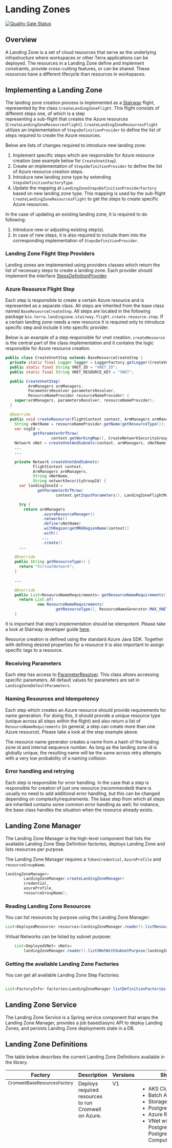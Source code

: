 
# Landing Zones

[![Quality Gate Status](https://sonarcloud.io/api/project_badges/measure?project=DataBiosphere_terra-landing-zone-service&metric=alert_status)](https://sonarcloud.io/summary/new_code?id=DataBiosphere_terra-landing-zone-service)

## Overview

A Landing Zone is a set of cloud resources that serve as the underlying infrastructure where workspaces or other Terra
applications can
be deployed. The resources in a Landing Zone define and implement constraints, provide cross-cutting features, or can be
shared. These resources have a different lifecycle than resources in workspaces.

## Implementing a Landing Zone

The landing zone creation process is implemented as a [Stairway](https://github.com/DataBiosphere/stairway) flight, represented by the class `CreateLandingZoneFlight`. This flight consists of different steps one, of which is a step  
representing a sub-flight that creates the Azure resources (`CreateLandingZoneResourcesFlight`). `CreateLandingZoneResourcesFlight` utilizes an implementation of `StepsDefinitionProvider` to define the list of steps required to create the Azure resources.

Below are lists of changes required to introduce new landing zone:
1) Implement specific steps which are responsible for Azure resource creation (see example below for `CreateVnetStep`).
2) Create an implementation of `StepsDefinitionProvider` to define the list of Azure resource creation steps.
3) Introduce new landing zone type by extending `StepsDefinitionFactoryType`.
4) Update the mapping at `LandingZoneStepsDefinitionProviderFactory` based on new landing zone type. This mapping is used by the sub-flight `CreateLandingZoneResourcesFlight` to get the steps to create specific Azure resources.

In the case of updating an existing landing zone, it is required to do following:
1) Introduce new or adjusting existing step(s).
2) In case of new steps, it is also required to include them into the corresponding implementation of `StepsDefinitionProvider`.

### Landing Zone Flight Step Providers

Landing zones are implemented using providers classes which return the list of necessary steps to create a landing zone. Each provider should implement the interface [StepsDefinitionProvider](https://github.com/DataBiosphere/terra-landing-zone-service/blob/main/library/src/main/java/bio/terra/landingzone/library/landingzones/definition/factories/StepsDefinitionProvider.java).

### Azure Resource Flight Step
Each step is responsible to create a certain Azure resource and is represented as a separate class. All steps are inherited from the base class named `BaseResourceCreateStep`.
All steps are located in the following package `bio.terra.landingzone.stairway.flight.create.resource.step`. If a certain landing zone needs a new resource it is required only to introduce specific step and include it into specific provider.

Below is an example of a step responsible for vnet creation. `createResource` is the central part of the class implementation and it contains the logic responsible for Azure resource creation. 
```java
public class CreateVnetStep extends BaseResourceCreateStep {
  private static final Logger logger = LoggerFactory.getLogger(CreateVnetStep.class);
  public static final String VNET_ID = "VNET_ID";
  public static final String VNET_RESOURCE_KEY = "VNET";

  public CreateVnetStep(
          ArmManagers armManagers,
          ParametersResolver parametersResolver,
          ResourceNameProvider resourceNameProvider) {
    super(armManagers, parametersResolver, resourceNameProvider);
  }

  @Override
  public void createResource(FlightContext context, ArmManagers armManagers) {
    String vNetName = resourceNameProvider.getName(getResourceType());
    var nsgId =
            getParameterOrThrow(
                    context.getWorkingMap(), CreateNetworkSecurityGroupStep.NSG_ID, String.class);
    Network vNet = createVnetAndSubnets(context, armManagers, vNetName, nsgId);
    ...
    ...

    private Network createVnetAndSubnets(
            FlightContext context,
            ArmManagers armManagers,
            String vNetName,
            String networkSecurityGroupId) {
      var landingZoneId =
              getParameterOrThrow(
                      context.getInputParameters(), LandingZoneFlightMapKeys.LANDING_ZONE_ID, UUID.class);

      try {
        return armManagers
                .azureResourceManager()
                .networks()
                .define(vNetName)
                .withRegion(getMRGRegionName(context))
                .with()
                ...
                .create()
      ...
        
    @Override
    public String getResourceType() {
      return "VirtualNetwork";
    }

    ...
        
    @Override
    public List<ResourceNameRequirements> getResourceNameRequirements() {
      return List.of(
              new ResourceNameRequirements(
                      getResourceType(), ResourceNameGenerator.MAX_VNET_NAME_LENGTH));
    }
```

It is important that step's implementation should be idempotent. Please take a look at Stairway developer guide [here](https://github.com/DataBiosphere/stairway/blob/develop/FLIGHT_DEVELOPER_GUIDE.md).

Resource creation is defined using the standard Azure Java SDK. Together with defining desired properties for a resource it is also important to assign specific tags to a resource. 

### Receiving Parameters

Each step has access to [ParameterResolver](https://github.com/DataBiosphere/terra-landing-zone-service/blob/main/library/src/main/java/bio/terra/landingzone/library/landingzones/definition/factories/ParametersResolver.java). This class allows accessing specific parameters. All default values for parameters are set in `LandingZoneDefaultParameters`. 

### Naming Resources and Idempotency

Each step which creates an Azure resource should provide requirements for name generation. For doing this, it should provide a unique resource type (unique across all steps within the flight) 
and also return a list of `ResourceNameRequirements` (in general, a step can create more than one Azure resource). Please take a look at the step example above.

The resource name generator creates a name from a hash of the landing zone id and internal sequence number.
As long as the landing zone id is globally unique, the resulting name will be the same across retry attempts with a very
low probability of a naming collision.

### Error handling and retrying

Each step is responsible for error handling. In the case that a step is responsible for creation of just one resource (recommended) there is usually no need to add additional error handling,
but this can be changed depending on complexity/requirements. The base step from which all steps are inherited contains some common error handling as well;
for instance, the base class handles the situation when the resource already exists.

## Landing Zone Manager

The Landing Zone Manager is the high-level component that lists the available Landing Zone Step Definition factories, deploys
Landing Zone and lists resources per purpose.

The Landing Zone Manager requires a `TokenCredential`, `AzureProfile` and `resourceGroupName`.

```java
landingZoneManager=
        LandingZoneManager.createLandingZoneManager(
        credential,
        azureProfile,
        resourceGroupName);
```

### Reading Landing Zone Resources

You can list resources by purpose using the Landing Zone Manager:

```java
List<DeployedResource> resources=landingZoneManager.reader().listResourcesByPurpose(landingZoneId, ResourcePurpose.SHARED_RESOURCE);

```

Virtual Networks can be listed by subnet purpose:

```java
    List<DeployedVNet> vNets=
        landingZoneManager.reader().listVNetWithSubnetPurpose(landingZoneId, SubnetResourcePurpose.WORKSPACE_COMPUTE_SUBNET);

```

### Getting the available Landing Zone Factories

You can get all available Landing Zone Step Factories:

```java

List<FactoryInfo> factories=LandingZoneManager.listDefinitionFactories();

```
## Landing Zone Service

The Landing Zone Service is a Spring service component that wraps the Landing Zone Manager, provides a job based/async API to deploy Landing Zones, and persists Landing Zone deployments state in a DB.


## Landing Zone Definitions

The table below describes the current Landing Zone Definitions available in the library.

<table>
    <thead><tr>
      <th>Factory</th>
      <th>Description</th>
      <th>Versions</th>
      <th>Shared Resources</th>
      <th>Parameters</th>
    </tr>
    </thead>
    <tbody>
    <tr>
      <td valign="top"><small>CromwellBaseResourcesFactory</small></td>
      <td valign="top">Deploys required resources to run Cromwell on Azure.</td>
      <td valign="top">V1</td>
      <td valign="top">
            <ul>
                <li>AKS Cluster</li>
                <li>Batch Account</li>
                <li>Storage Account</li>
                <li>PostgreSQL</li>
                <li>Azure Relay Namespace</li>
                <li>VNet with subnets for PostgreSQL, AKS Node pool, PostgreSQL databases and Compute resources</li>
            </ul>
       </td>
        <td valign="top">
            <strong>POSTGRES_DB_ADMIN:</strong> Username of the DB admin<br/>Default value: <i>db_admin</i><br/><br/>
            <strong>POSTGRES_DB_PASSWORD:</strong> DB admin password <br/>Default value: <i>UUID.randomUUID().toString()</i><br/><br/>
            <strong>POSTGRES_SERVER_SKU:</strong> PostgreSQL Server SKU <br/>Default value: <i>Standard_D2ds_v5</i><br/><br/>
            <strong>POSTGRES_SERVER_SKU_TIER:</strong> PostgreSQL Server Compute Tier <br/>Default value: <i>General Purpose</i><br/><br/>
            <strong>VNET_ADDRESS_SPACE:</strong> Virtual network address space <br/>Default value: <i>10.1.0.0/27</i><br/><br/>
            <strong>AKS_SUBNET:</strong> AKS subnet address space <br/>Default value: <i>10.1.0.0/29</i><br/><br/>
            <strong>BATCH_SUBNET:</strong> Batch subnet address space <br/>Default value: <i>10.1.0.8/29</i><br/><br/>
            <strong>POSTGRESQL_SUBNET:</strong> PostgreSQL subnet address space <br/>Default value: <i>10.1.0.16/29</i><br/><br/>
            <strong>COMPUTE_SUBNET:</strong> Compute resources subnet address space <br/>Default value: <i>10.1.0.24/29</i><br/><br/>
            <strong>AKS_NODE_COUNT:</strong> Number of nodes in AKS Nodepool  <br/>Default value: <i>1</i><br/><br/>
            <strong>AKS_MACHINE_TYPE:</strong> Machine type used for AKS hosts <br/>Default value: <i>ContainerServiceVMSizeTypes.STANDARD_A2_V2</i><br/><br/>
            <strong>AKS_AUTOSCALING_ENABLED:</strong> Flag to enabled autoscaling for the AKS nodepool <br/>Default value: <i>false</i><br/><br/>
            <strong>AKS_AUTOSCALING_MIN:</strong> Minimum number of nodes in nodepool when autoscaling is enabled <br/>Default value: <i>1</i><br/><br/>
            <strong>AKS_AUTOSCALING_MAX:</strong> Maximum number of nodes in nodepool when autoscaling is enabled <br/>Default value: <i>3</i><br/><br/>
            <strong>AKS_COST_SAVING_SPOT_NODES_ENABLED:</strong> Enable Spot Node usage on AKS <br/>Default value: <i>false</i><br/><br/>
            <strong>Azure storage account overview:</strong> <a href="https://learn.microsoft.com/en-us/azure/storage/common/storage-account-overview">documentation</a><br/><br/>
            <strong>Azure storage CORS configuration:</strong> <a href="https://learn.microsoft.com/en-us/rest/api/storageservices/cross-origin-resource-sharing--cors--support-for-the-azure-storage-services">documentation</a><br/><br/>
            <strong>STORAGE_ACCOUNT_BLOB_CORS_ALLOWED_ORIGINS:</strong> The origin domains that are permitted to make a request against the storage service via CORS <br/>Default value: <i>*</i><br/><br/>
            <strong>STORAGE_ACCOUNT_BLOB_CORS_ALLOWED_METHODS:</strong> The methods (HTTP request verbs) that the origin domain may use for a CORS request <br/>Default value: <i>GET,HEAD,OPTIONS,PUT,PATCH,POST,MERGE,DELETE</i><br/><br/>
            <strong>STORAGE_ACCOUNT_BLOB_CORS_ALLOWED_HEADERS:</strong> The request headers that the origin domain may specify on the CORS request <br/>Default value: <i>authorization,content-type,x-app-id,Referer,x-ms-blob-type,x-ms-copy-source,content-length</i><br/><br/>
            <strong>STORAGE_ACCOUNT_BLOB_CORS_EXPOSED_HEADERS:</strong> The response headers that may be sent in the response to the CORS request and exposed by the browser to the request issuer <br/>Default value: <i>Empty string</i><br/><br/>
            <strong>STORAGE_ACCOUNT_BLOB_CORS_MAX_AGE:</strong> The maximum amount time that a browser should cache the preflight OPTIONS request (in seconds) <br/>Default value: <i>0</i><br/><br/>
            <strong>Azure storage SKU types:</strong> <a href="https://learn.microsoft.com/en-us/rest/api/storagerp/srp_sku_types">documentation</a><br/><br/>
            <strong>STORAGE_ACCOUNT_SKU_TYPE:</strong> Type of storage account <br/>Default value: <i>Standard_LRS</i>; <br/>Accepted values: <i>Standard_LRS</i>, <i>Standard_GRS</i>, <i>Standard_RAGRS</i>, <i>Standard_ZRS</i>, <i>Premium_LRS;</i> Please see StorageAccountSkuType;<br/><br/>
            <strong>ENABLE_PGBOUNCER:</strong> Whether to have pgbouncer enabled on postgresql server <br/>Default value: <i>true</i>;
        </td>
    </tr>
<tr>
      <td valign="top"><small>ProtectedDataResourcesFactory</small></td>
      <td valign="top">Deploy additional resources to the landing zone for additional security monitoring (using Azure Sentinel) and exporting logs to centralized long-term storage for retention.</td>
      <td valign="top">V1</td>
      <td valign="top">
            <ul>
                <li>All resources as in CromwellBaseResourcesFactory</li>
                <li>Long term storage account</li>
                <li>Additional AKS log configuration</li>
            </ul>
       </td>
        <td valign="top">
            <strong>Same as for CromwellBaseResourcesFactory</strong>
        </td>
    </tr>
  </tbody>
</table>

## Testing

The Landing Zone Service contains unit and integration tests. These tests are run as part of the CI pipeline during the PR process,
as well as on merge to `main`.

### Local Testing

```sh
# Unit tests
./gradlew :library:unitTest

# integration tests
./gradlew :library:integrationTest
```

#### Setup for Local Integration Testing
Running integration tests locally requires:
* A credential capable of connecting to the subscription and tenant configured [here](https://github.com/DataBiosphere/terra-landing-zone-service/blob/main/service/src/test/java/bio/terra/landingzone/library/landingzones/AzureIntegrationUtils.java#L27).
  In CI, we have a federated identity configured which logs in and sets the appropriate environment variables. For local testing,
  the Azure CLI is the best way to get the needed environment variables set via an invocation of `az login`. For more information,
  see the related Azure [documentation](https://learn.microsoft.com/en-us/java/api/overview/azure/identity-readme?view=azure-java-stable#defaultazurecredential).

* A running postgres:
```
 ./library/local-dev/run_postgres.sh start|stop
```